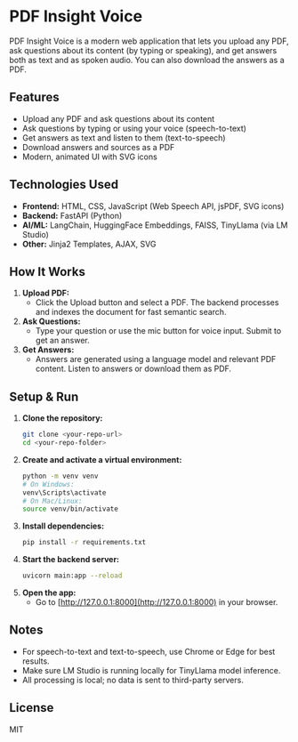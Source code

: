 # PDF Insight Voice

PDF Insight Voice is a modern web application that lets you upload any PDF, ask questions about its content (by typing or speaking), and get answers both as text and as spoken audio. You can also download the answers as a PDF.

## Features
- Upload any PDF and ask questions about its content
- Ask questions by typing or using your voice (speech-to-text)
- Get answers as text and listen to them (text-to-speech)
- Download answers and sources as a PDF
- Modern, animated UI with SVG icons

## Technologies Used
- **Frontend:** HTML, CSS, JavaScript (Web Speech API, jsPDF, SVG icons)
- **Backend:** FastAPI (Python)
- **AI/ML:** LangChain, HuggingFace Embeddings, FAISS, TinyLlama (via LM Studio)
- **Other:** Jinja2 Templates, AJAX, SVG

## How It Works
1. **Upload PDF:**
   - Click the Upload button and select a PDF. The backend processes and indexes the document for fast semantic search.
2. **Ask Questions:**
   - Type your question or use the mic button for voice input. Submit to get an answer.
3. **Get Answers:**
   - Answers are generated using a language model and relevant PDF content. Listen to answers or download them as PDF.

## Setup & Run
1. **Clone the repository:**
   ```sh
   git clone <your-repo-url>
   cd <your-repo-folder>
   ```
2. **Create and activate a virtual environment:**
   ```sh
   python -m venv venv
   # On Windows:
   venv\Scripts\activate
   # On Mac/Linux:
   source venv/bin/activate
   ```
3. **Install dependencies:**
   ```sh
   pip install -r requirements.txt
   ```
4. **Start the backend server:**
   ```sh
   uvicorn main:app --reload
   ```
5. **Open the app:**
   - Go to [http://127.0.0.1:8000](http://127.0.0.1:8000) in your browser.

## Notes
- For speech-to-text and text-to-speech, use Chrome or Edge for best results.
- Make sure LM Studio is running locally for TinyLlama model inference.
- All processing is local; no data is sent to third-party servers.


## License
MIT
